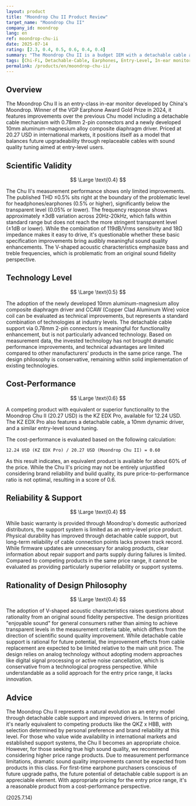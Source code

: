 ```yaml
---
layout: product
title: "Moondrop Chu II Product Review"
target_name: "Moondrop Chu II"
company_id: moondrop
lang: en
ref: moondrop-chu-ii
date: 2025-07-14
rating: [2.3, 0.4, 0.5, 0.6, 0.4, 0.4]
summary: "The Moondrop Chu II is a budget IEM with a detachable cable and a new driver. While improvements in measured performance are limited, its cost-performance is modest."
tags: [Chi-Fi, Detachable-Cable, Earphones, Entry-Level, In-ear monitors, Moondrop]
permalink: /products/en/moondrop-chu-ii/
---
```

## Overview

The Moondrop Chu II is an entry-class in-ear monitor developed by China's Moondrop. Winner of the VGP Earphone Award Gold Prize in 2024, it features improvements over the previous Chu model including a detachable cable mechanism with 0.78mm 2-pin connectors and a newly developed 10mm aluminum-magnesium alloy composite diaphragm driver. Priced at 20.27 USD in international markets, it positions itself as a model that balances future upgradeability through replaceable cables with sound quality tuning aimed at entry-level users.

## Scientific Validity

$$ \Large \text{0.4} $$

The Chu II's measurement performance shows only limited improvements. The published THD ≤0.5% sits right at the boundary of the problematic level for headphones/earphones (0.5% or higher), significantly below the transparent level (0.05% or lower). The frequency response shows approximately ±3dB variation across 20Hz-20kHz, which falls within standard range but does not reach the more stringent transparent level (±1dB or lower). While the combination of 119dB/Vrms sensitivity and 18Ω impedance makes it easy to drive, it's questionable whether these basic specification improvements bring audibly meaningful sound quality enhancements. The V-shaped acoustic characteristics emphasize bass and treble frequencies, which is problematic from an original sound fidelity perspective.

## Technology Level

$$ \Large \text{0.5} $$

The adoption of the newly developed 10mm aluminum-magnesium alloy composite diaphragm driver and CCAW (Copper Clad Aluminum Wire) voice coil can be evaluated as technical improvements, but represents a standard combination of technologies at industry levels. The detachable cable support via 0.78mm 2-pin connectors is meaningful for functionality enhancement, but is not particularly advanced technology. Based on measurement data, the invested technology has not brought dramatic performance improvements, and technical advantages are limited compared to other manufacturers' products in the same price range. The design philosophy is conservative, remaining within solid implementation of existing technologies.

## Cost-Performance

$$ \Large \text{0.6} $$

A competing product with equivalent or superior functionality to the Moondrop Chu II (20.27 USD) is the KZ EDX Pro, available for 12.24 USD. The KZ EDX Pro also features a detachable cable, a 10mm dynamic driver, and a similar entry-level sound tuning.

The cost-performance is evaluated based on the following calculation:

`12.24 USD (KZ EDX Pro) / 20.27 USD (Moondrop Chu II) = 0.60`

As this result indicates, an equivalent product is available for about 60% of the price. While the Chu II's pricing may not be entirely unjustified considering brand reliability and build quality, its pure price-to-performance ratio is not optimal, resulting in a score of 0.6.

## Reliability & Support

$$ \Large \text{0.4} $$

While basic warranty is provided through Moondrop's domestic authorized distributors, the support system is limited as an entry-level price product. Physical durability has improved through detachable cable support, but long-term reliability of cable connection points lacks proven track record. While firmware updates are unnecessary for analog products, clear information about repair support and parts supply during failures is limited. Compared to competing products in the same price range, it cannot be evaluated as providing particularly superior reliability or support systems.

## Rationality of Design Philosophy

$$ \Large \text{0.4} $$

The adoption of V-shaped acoustic characteristics raises questions about rationality from an original sound fidelity perspective. The design prioritizes "enjoyable sound" for general consumers rather than aiming to achieve transparent levels in the measurement criteria table, which differs from the direction of scientific sound quality improvement. While detachable cable support is rational for future potential, the improvement effects from cable replacement are expected to be limited relative to the main unit price. The design relies on analog technology without adopting modern approaches like digital signal processing or active noise cancellation, which is conservative from a technological progress perspective. While understandable as a solid approach for the entry price range, it lacks innovation.

## Advice

The Moondrop Chu II represents a natural evolution as an entry model through detachable cable support and improved drivers. In terms of pricing, it's nearly equivalent to competing products like the QKZ x HBB, with selection determined by personal preference and brand reliability at this level. For those who value wide availability in international markets and established support systems, the Chu II becomes an appropriate choice. However, for those seeking true high sound quality, we recommend considering higher price range products. Due to measurement performance limitations, dramatic sound quality improvements cannot be expected from products in this class. For first-time earphone purchasers conscious of future upgrade paths, the future potential of detachable cable support is an appreciable element. With appropriate pricing for the entry price range, it's a reasonable product from a cost-performance perspective.

(2025.7.14)